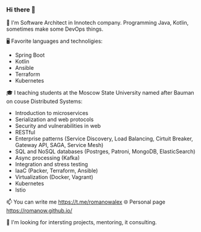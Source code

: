 ### Hi there 👋


🙂 I'm Software Architect in Innotech company. Programming Java, Kotlin, sometimes make some DevOps things.


🖥 Favorite languages and technoligies:
* Spring Boot
* Kotlin
* Ansible
* Terraform
* Kubernetes


🎓 I teaching students at the Moscow State University named after Bauman on couse Distributed Systems:
* Introduction to microservices
* Serialization and web protocols
* Security and vulnerabilities in web
* RESTful
* Enterprise patterns (Service Discovery, Load Balancing, Cirtuit Breaker, Gateway API, SAGA, Service Mesh)
* SQL and NoSQL databases (Postrges, Patroni, MongoDB, ElasticSearch)
* Async processing (Kafka)
* Integration and stress testing
* IaaC (Packer, Terraform, Ansible)
* Virtualization (Docker, Vagrant)
* Kubernetes
* Istio


📫 You can write me https://t.me/romanowalex
🌐 Personal page https://romanow.github.io/

🤔 I'm looking for intersting projects, mentoring, it consulting.
